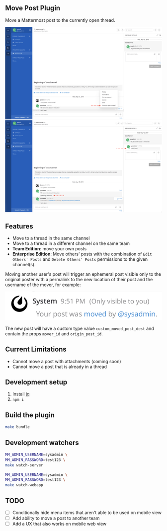 Move Post Plugin
---

Move a Mattermost post to the currently open thread. 

![before](before-move.png "Before Move")
![after](after-move.png "After Move")

## Features

* Move to a thread in the same channel
* Move to a thread in a different channel on the same team
* **Team Edition**: move your own posts
* **Enterprise Edition**: Move others' posts with the combination of `Edit Others' Posts` and `Delete Others' Posts` permissions to the given channel(s).

Moving another user's post will trigger an ephemeral post visible only to the original poster with a permalink to the new location of their post and the username of the mover, for example:

![ephemeral-post](ephemeral-post.png "Ephemeral post")

The new post will have a custom type value `custom_moved_post_dest` and contain the props `mover_id` and `origin_post_id`.

## Current Limitations

* Cannot move a post with attachments (coming soon)
* Cannot move a post that is already in a thread

## Development setup

1) Install [jq](https://stedolan.github.io/jq/)
2) `npm i`

## Build the plugin

```bash
make bundle
```

## Development watchers

```bash
MM_ADMIN_USERNAME=sysadmin \
MM_ADMIN_PASSWORD=test123 \
make watch-server
```

```bash
MM_ADMIN_USERNAME=sysadmin \
MM_ADMIN_PASSWORD=test123 \
make watch-webapp
```

## TODO

- [ ] Conditionally hide menu items that aren't able to be used on mobile view
- [ ] Add ability to move a post to another team
- [ ] Add a UX that also works on mobile web view
